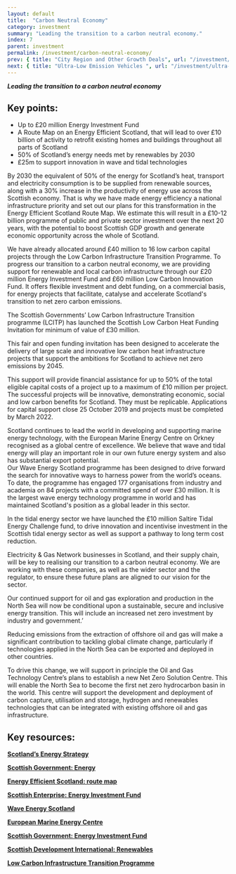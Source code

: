 ```yaml
---
layout: default
title:  "Carbon Neutral Economy"
category: investment
summary: "Leading the transition to a carbon neutral economy."
index: 7
parent: investment
permalink: /investment/carbon-neutral-economy/
prev: { title: "City Region and Other Growth Deals", url: "/investment/city-region-deals/" }
next: { title: "Ultra-Low Emission Vehicles ", url: "/investment/ultra-low-emission-vehicles/" }
---
```


***Leading the transition to a carbon neutral economy***

## Key points:

- Up to £20 million Energy Investment Fund 
- A Route Map on an Energy Efficient Scotland, that will lead to over £10 billion of activity to retrofit existing homes and buildings throughout all parts of Scotland
- 50% of Scotland’s energy needs met by renewables by 2030
- £25m to support innovation in wave and tidal technologies

By 2030 the equivalent of 50% of the energy for Scotland’s heat, transport and electricity consumption is to be supplied from renewable sources, along with a 30% increase in the productivity of energy use across the Scottish economy. That is why we have made energy efficiency a national infrastructure priority and set out our plans for this transformation in the Energy Efficient Scotland Route Map.  We estimate this will result in a £10-12 billion programme of public and private sector investment over the next 20 years, with the potential to boost Scottish GDP growth and generate economic opportunity across the whole of Scotland.  

We have already allocated around £40 million to 16 low carbon capital projects through the Low Carbon Infrastructure Transition Programme. To progress our transition to a carbon neutral economy, we are providing support for renewable and local carbon infrastructure through our £20 million Energy Investment Fund and £60 million Low Carbon Innovation Fund.  It offers flexible investment and debt funding, on a commercial basis, for energy projects that facilitate, catalyse and accelerate Scotland's transition to net zero carbon emissions.  

The Scottish Governments’ Low Carbon Infrastructure Transition programme (LCITP) has launched the Scottish Low Carbon Heat Funding Invitation for minimum of value of £30 million.  

This fair and open funding invitation has been designed to accelerate the delivery of large scale and innovative low carbon heat infrastructure projects that support the ambitions for Scotland to achieve net zero emissions by 2045.  

This support will provide financial assistance for up to 50% of the total eligible capital costs of a project up to a maximum of £10 million per project. The successful projects will be innovative, demonstrating economic, social and low carbon benefits for Scotland. They must be replicable. Applications for capital support close 25 October 2019 and projects must be completed by March 2022.  

Scotland continues to lead the world in developing and supporting marine energy technology, with the European Marine Energy Centre on Orkney recognised as a global centre of excellence. We believe that wave and tidal energy will play an important role in our own future energy system and also has substantial export potential.  
Our Wave Energy Scotland programme has been designed to drive forward the search for innovative ways to harness power from the world’s oceans. To date, the programme has engaged 177 organisations from industry and academia on 84 projects with a committed spend of over £30 million. It is the largest wave energy technology programme in world and has maintained Scotland's position as a global leader in this sector.  

In the tidal energy sector we have launched the £10 million Saltire Tidal Energy Challenge fund, to drive innovation and incentivise investment in the Scottish tidal energy sector as well as support a pathway to long term cost reduction.  

Electricity & Gas Network businesses in Scotland, and their supply chain, will be key to realising our transition to a carbon neutral economy. We are working with these companies, as well as the wider sector and the regulator, to ensure these future plans are aligned to our vision for the sector.  

Our continued support for oil and gas exploration and production in the North Sea will now be conditional upon a sustainable, secure and inclusive energy transition. This will include an increased net zero investment by industry and government.’  

Reducing emissions from the extraction of offshore oil and gas will make a significant contribution to tackling global climate change, particularly if technologies applied in the North Sea can be exported and deployed in other countries.  

To drive this change, we will support in principle the Oil and Gas Technology Centre’s plans to establish a new Net Zero Solution Centre. This will enable the North Sea to become the first net zero hydrocarbon basin in the world. This centre will support the development and deployment of carbon capture, utilisation and storage, hydrogen and renewables technologies that can be integrated with existing offshore oil and gas infrastructure.  

## Key resources:

**[Scotland’s Energy Strategy](https://www.gov.scot/energystrategy)**

**[Scottish Government: Energy](https://www.gov.scot/energy/)**

**[Energy Efficient Scotland: route map](https://www.gov.scot/publications/energy-efficient-scotland-route-map/)**

**[Scottish Enterprise: Energy Investment Fund](https://www.scottish-enterprise.com/support-for-businesses/funding-and-grants/accessing-finance-and-attracting-investment/energy-investment-fund)**

**[Wave Energy Scotland](http://www.waveenergyscotland.co.uk/)**

**[European Marine Energy Centre](http://www.emec.org.uk/)**  

**[Scottish Government: Energy Investment Fund](https://www.gov.scot/policies/renewable-and-low-carbon-energy/energy-investment-fund/)**

**[Scottish Development International: Renewables](https://www.sdi.co.uk/business-in-scotland/key-sectors/renewables)**

**[Low Carbon Infrastructure Transition Programme](https://www.gov.scot/Topics/Business-Industry/Energy/Action/lowcarbon/LCITP)**

